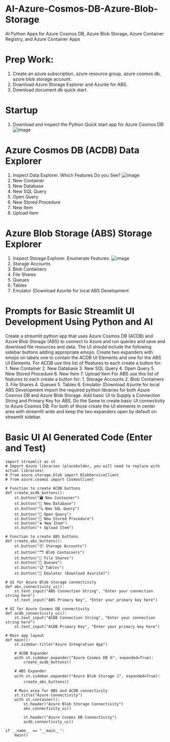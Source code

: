 # AI-Azure-Cosmos-DB-Azure-Blob-Storage
AI Python Apps for Azure Cosmos DB, Azure Blob Storage, Azure Container Registry, and Azure Container Apps

# Prep Work:
1. Create an azure subscription, azure resource group, azure cosmos db, azure blob storage account.
2. Download Azure Storage Explorer and Azurite for ABS.
3. Download document db quick start.

# Startup
1. Download and inspect the Python Quick start app for Azure Cosmos DB:
![image](https://github.com/AaronCWacker/AI-Azure-Cosmos-DB-Azure-Blob-Storage/assets/30595158/19a3fe6b-b3b9-4920-9902-a29d9527d029)

# Azure Cosmos DB (ACDB) Data Explorer
1. Inspect Data Explorer.  Which Features Do you See?
![image](https://github.com/AaronCWacker/AI-Azure-Cosmos-DB-Azure-Blob-Storage/assets/30595158/d75830f7-3e7f-4c05-b74a-fc4e13ea71d7)
1. New Container
2. New Database
3. New SQL Query
4. Open Query
5. New Stored Procedure
6. New Item
7. Upload Item

# Azure Blob Storage (ABS) Storage Explorer
1. Inspect Storage Explorer.  Enumerate Features.
![image](https://github.com/AaronCWacker/AI-Azure-Cosmos-DB-Azure-Blob-Storage/assets/30595158/64fb6170-9b91-4fe4-9c3a-51a9ffb38a5a)
1. Storage Accounts
2. Blob Containers
3. File Shares
4. Queues
5. Tables
6. Emulator (Download Azurite for local ABS Development

# Prompts for Basic Streamlit UI Development Using Python and AI
Create a streamlit python app that uses Azure Cosmos DB (ACDB) and Azure Blob Storage (ABS) to connect to Azure and run queries and save and download file resources and data.  The UI should include the following sidebar buttons adding appropriate emojis.  Create two expanders with emojis on labels one to contain the ACDB UI Elements and one for the ABS UI Elements.  For ACDB use this list of ffeatures to each create a button for:  1. New Container
2. New Database
3. New SQL Query
4. Open Query
5. New Stored Procedure
6. New Item
7. Upload Item  For ABS use this list of features to each create a button for:  1. Storage Accounts
2. Blob Containers
3. File Shares
4. Queues
5. Tables
6. Emulator (Download Azurite for local ABS Development  import the required python libraries for both Azure Cosmos DB and Azure Blob Storage.  Add basic UI to Supply a Connection String and Primary Key for ABS.  Do the Same to create basic UI connectivity to Azure Cosmos DB.  For both of those create the UI elements in center area with streamlit wide and keep the two expanders open by default on streamlit sidebar.

# Basic UI AI Generated Code (Enter and Test)

```
import streamlit as st
# Import Azure libraries (placeholder, you will need to replace with actual libraries)
# from azure.storage.blob import BlobServiceClient
# from azure.cosmos import CosmosClient

# Function to create ACDB buttons
def create_acdb_buttons():
    st.button("🗃️ New Container")
    st.button("💾 New Database")
    st.button("🔍 New SQL Query")
    st.button("📂 Open Query")
    st.button("📜 New Stored Procedure")
    st.button("➕ New Item")
    st.button("⬆️ Upload Item")

# Function to create ABS buttons
def create_abs_buttons():
    st.button("📦 Storage Accounts")
    st.button("🗂️ Blob Containers")
    st.button("📁 File Shares")
    st.button("🔗 Queues")
    st.button("📋 Tables")
    st.button("🧪 Emulator (Download Azurite)")

# UI for Azure Blob Storage connectivity
def abs_connectivity_ui():
    st.text_input("ABS Connection String", "Enter your connection string here")
    st.text_input("ABS Primary Key", "Enter your primary key here")

# UI for Azure Cosmos DB connectivity
def acdb_connectivity_ui():
    st.text_input("ACDB Connection String", "Enter your connection string here")
    st.text_input("ACDB Primary Key", "Enter your primary key here")

# Main app layout
def main():
    st.sidebar.title("Azure Integration App")

    # ACDB Expander
    with st.sidebar.expander("Azure Cosmos DB 🌐", expanded=True):
        create_acdb_buttons()

    # ABS Expander
    with st.sidebar.expander("Azure Blob Storage 🗄️", expanded=True):
        create_abs_buttons()

    # Main area for ABS and ACDB connectivity
    st.title("Azure Connectivity")
    with st.container():
        st.header("Azure Blob Storage Connectivity")
        abs_connectivity_ui()
        
        st.header("Azure Cosmos DB Connectivity")
        acdb_connectivity_ui()

if __name__ == "__main__":
    main()
```
